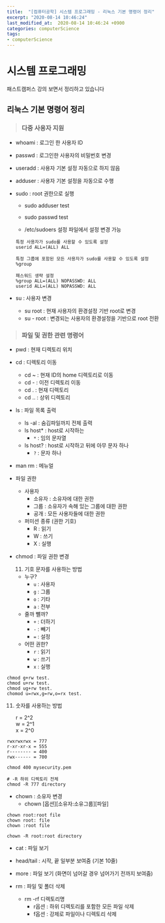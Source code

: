 ```yaml
---
title:  "[컴퓨터공학] 시스템 프로그래밍 - 리눅스 기본 명령어 정리"
excerpt: "2020-08-14 10:46:24"
last_modified_at:  2020-08-14 10:46:24 +0900
categories: computerScience
tags:
- computerScience
---
```


# 시스템 프로그래밍  

패스트캠퍼스 강의 보면서 정리하고 있습니다  


## 리눅스 기본 명령어 정리  

>### 다중 사용자 지원  

- whoami : 로그인 한 사용자 ID  
- passwd : 로그인한 사용자의 비밀번호 변경  
- useradd : 사용자 기본 설정 자동으로 하지 않음  
- adduser : 사용자 기본 설정을 자동으로 수행  


- sudo : root 권한으로 실행  
  - sudo adduser test  
  - sudo passwd test  


  - /etc/sudoers 설정 파일에서 설정 변경 가능  
  ```
  특정 사용자가 sudo를 사용할 수 있도록 설정  
  userid ALL=(ALL) ALL  

  특정 그룹에 포함된 모든 사용자가 sudo를 사용할 수 있도록 설정  
  %group  

  패스워드 생략 설정  
  %group ALL=(ALL) NOPASSWD: ALL  
  userid ALL=(ALL) NOPASSWD: ALL  
  ```


- su : 사용자 변경  
  - su root : 현재 사용자의 환경설정 기반 root로 변경  
  - su - root : 변경되는 사용자의 환경설정을 기반으로 root 전환  


>### 파일 및 권한 관련 명령어  

- pwd : 현재 디렉토리 위치  
- cd : 디렉토리 이동  
  - cd ~ : 현재 ID의 home 디렉토리로 이동  
  - cd - : 이전 디렉토리 이동  
  - cd . : 현재 디렉토리  
  - cd .. : 상위 디렉토리  


- ls : 파일 목록 출력  
  - ls -al : 숨김파일까지 전체 출력  
  - ls host* : host로 시작하는  
    - `*` : 임의 문자열  
  - ls host? : host로 시작하고 뒤에 아무 문자 하나  
    - `?` : 문자 하나  


- man rm : 메뉴얼  


- 파일 권한  
  - 사용자  
    - 소유자 : 소유자에 대한 권한  
    - 그룹 : 소유자가 속해 있는 그룹에 대한 권한  
    - 공개 : 모든 사용자들에 대한 권한  
  - 퍼미션 종류 (권한 기호)  
    - R : 읽기  
    - W : 쓰기  
    - X : 실행  


- chmod : 파일 권한 변경  

  11. 기호 문자를 사용하는 방법  
  - 누구?  
    - `u` : 사용자  
    - `g` : 그룹  
    - `o` : 기타  
    - `a` : 전부  
  - 줄까 뺄까?  
    - `+` : 더하기  
    - `-` : 빼기  
    - `=` : 설정  
  - 어떤 권한?  
    - `r` : 읽기  
    - `w` : 쓰기  
    - `x` : 실행  
```
chmod g+rw test.
chmod u+rw test.
chmod ug+rw test.
chomod u=rwx,g=rw,o=rx test.
```
  11. 숫자를 사용하는 방법  

      r = 2^2  
      w = 2^1  
      x = 2^0  
```
rwxrwxrwx = 777
r-xr-xr-x = 555
r-------- = 400
rwx------ = 700
```
```
chmod 400 mysecurity.pem
```
```
# -R 하위 디렉토리 전체
chmod -R 777 directory
```



- chown : 소유자 변경  
  - chown [옵션][소유자:소유그룹][파일]  
```
chown root:root file
chown root: file
chown :root file

chown -R root:root directory
```


- cat : 파일 보기  
- head/tail : 시작, 끝 일부분 보여줌 (기본 10줄)  
- more : 파일 보기 (화면이 넘어갈 경우 넘어가기 전까지 보여줌)  


- rm : 파일 및 폴더 삭제  
  - rm -rf 디렉토리명  
    - r옵션 : 하위 디렉토리를 포함한 모든 파일 삭제  
    - f옵션 : 강제로 파일이나 디렉토리 삭제  
